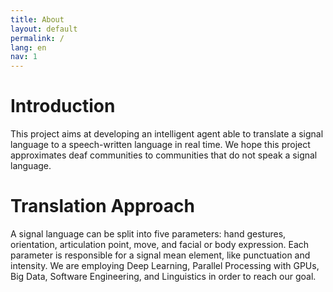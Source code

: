 ```yaml
---
title: About
layout: default
permalink: /
lang: en
nav: 1
---
```

# Introduction

This project aims at developing an intelligent agent able to translate a signal language to a speech-written language in real time. We hope this project approximates deaf communities to communities that do not speak a signal language.

# Translation Approach

A signal language can be split into five parameters: hand gestures, orientation, articulation point, move, and facial or body expression. Each parameter is responsible for a signal mean element, like punctuation and intensity. We are employing Deep Learning, Parallel Processing with GPUs, Big Data, Software Engineering, and Linguistics in order to reach our goal.
